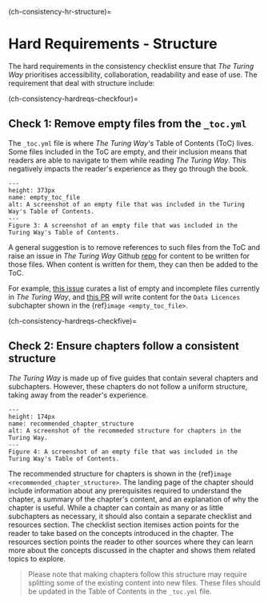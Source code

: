(ch-consistency-hr-structure)=
# Hard Requirements - Structure

The hard requirements in the consistency checklist ensure that _The Turing Way_ prioritises accessibility, collaboration, readability and ease of use. The requirement that deal with structure include: 

(ch-consistency-hardreqs-checkfour)=
## Check 1: Remove empty files from the `_toc.yml`

The `_toc.yml` file is where _The Turing Way's_ Table of Contents (ToC) lives.
Some files included in the ToC are empty, and their inclusion means that readers are able to navigate to them while reading _The Turing Way_.
This negatively impacts the reader's experience as they go through the book.

```{figure} ..\..\figures\empty_toc_file.png
---
height: 373px
name: empty_toc_file
alt: A screenshot of an empty file that was included in the Turing Way's Table of Contents.
---
Figure 3: A screenshot of an empty file that was included in the Turing Way's Table of Contents.
```

A general suggestion is to remove references to such files from the ToC and raise an issue in _The Turing Way_ Github [repo](https://github.com/alan-turing-institute/the-turing-way) for content to be written for those files. When content is written for them, they can then be added to the ToC.

For example, [this issue](https://github.com/alan-turing-institute/the-turing-way/issues/1391) curates a list of empty and incomplete files currently in _The Turing Way_, and 
[this PR](https://github.com/alan-turing-institute/the-turing-way/pull/1448) will write content for the `Data Licences` subchapter shown in the {ref}`image <empty_toc_file>`.

(ch-consistency-hardreqs-checkfive)=
## Check 2: Ensure chapters follow a consistent structure

_The Turing Way_ is made up of five guides that contain several chapters and subchapters. 
However, these chapters do not follow a uniform structure, taking away from the reader's experience.

```{figure} ..\..\figures\recommended_chapter_structure.png
---
height: 174px
name: recommended_chapter_structure
alt: A screenshot of the recommeded structure for chapters in the Turing Way.
---
Figure 4: A screenshot of an empty file that was included in the Turing Way's Table of Contents.
```

The recommended structure for chapters is shown in the {ref}`image <recommended_chapter_structure>`.
The landing page of the chapter should include information about any prerequisites required to understand the chapter, a summary of the chapter's content, and an explanation of why the chapter is useful.
While a chapter can contain as many or as little subchapters as necessary, it should also contain a separate checklist and resources section.
The checklist section itemises action points for the reader to take based on the concepts introduced in the chapter.
The resources section points the reader to other sources where they can learn more about the concepts discussed in the chapter and shows them related topics to explore.

> Please note that making chapters follow this structure may require splitting some of the existing content into new files.
> These files should be updated in the Table of Contents in the `_toc.yml` file.
